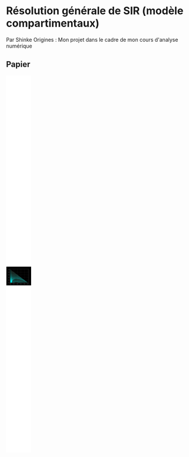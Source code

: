 # Résolution générale de SIR (modèle compartimentaux)
Par Shinke
Origines : Mon projet dans le cadre de mon cours d'analyse numérique
## Papier
![](https://github.com/Clevyyy/Science-Etonnante-Community-Programs/blob/5c82377ba9f46e1045b50c87c956341f28459090/Math%C3%A9matiques/SIR%20(mod%C3%A8le%20compartimentaux)/png_shinke_SIR.png)

